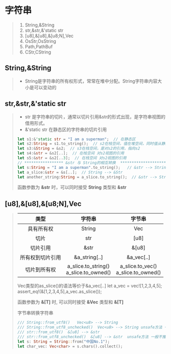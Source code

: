 # 字符串
> 1. String,&String
> 2. str,&str,&'static str
> 3. [u8],&[u8],&[u8;N],Vec<u8>
> 4. OsStr,OsString
> 5. Path,PathBuf
> 6. CStr,CString

## String,&String
> * String是字符串的所有权形式，常常在堆中分配。String字符串内容大小是可以变动的
## str,&str,&'static str
> * str 是字符串的切片，通常以切片引用&str的形式出现，是字符串视图的借用形式。
> * &'static str 在静态区的字符串的切片引用
>```Rust
>let s1:&'static str = "I am a superman";  // 在静态区
>let s2:String = s1.to_string();  // s2在栈空间，值在堆空间，同时值从静态区拷贝到了堆空间
>let s3:&String = &s2;  // s3在栈空间，是对s2的引用，指向s2
>let s4:&str = &s2[..];  // 在栈空间 对s2视图的引用
>let s5:&str = &s2[..3];  // 在栈空间 对s2视图的引用
>// ***************** &str 与 String的相互转换  *************************
>let s:String = "I am a superman".to_string();   // &str --> String
>let a_slice:&str = &s[..];  // String --> &Str
>let another_string:String = a_slice.to_string();  // &str --> String
>```
>
> 函数参数为 **&str** 时，可以同时接受 **String** 类型和 **&str**
> 
## [u8],&[u8],&[u8;N],Vec<u8>
> | 类型 | 字符串 | 字节串 | 
> | :--:|:--:|:--:| 
> |具有所有权|String|Vec<u8>| 
> |切片|str|[u8]| 
> |切片引用|&str|&[u8]| 
> |所有权到切片引用|&a_string[..]|&a_vec[..]| 
> |切片到所有权|a_slice.to_string()<br>a_slice.to_owned()|a_slice.to_vec()<br>a_slice.to_owned()|
>
> Vec类型的as_slice()的语法等价于&a_vec[..] 
> let a_vec = vec![1,2,3,4,5]; 
> assert_eq!(&[1,2,3,4,5],a_vec.as_slice()); 
>
> 函数参数为 **&[T]** 时, 可以同时接受 **&Vec<T>** 类型和 **&[T]**
>
> 字节串转换字符串
> ```Rust
> /// String::from_utf8()   Vec<u8> --> String
> /// String::from_utf8_unchecked()  Vec<u8> --> String unsafe方法 一般不推荐用
> /// str::from_utf8()  &[u8] --> &str
> /// str::from_utf8_unchecked()  &[u8] --> &str  unsafe方法 一般不推荐用
> let s: String = String::from("中国No.1");
> let char_vec: Vec<char> = s.chars().collect();
> ```
